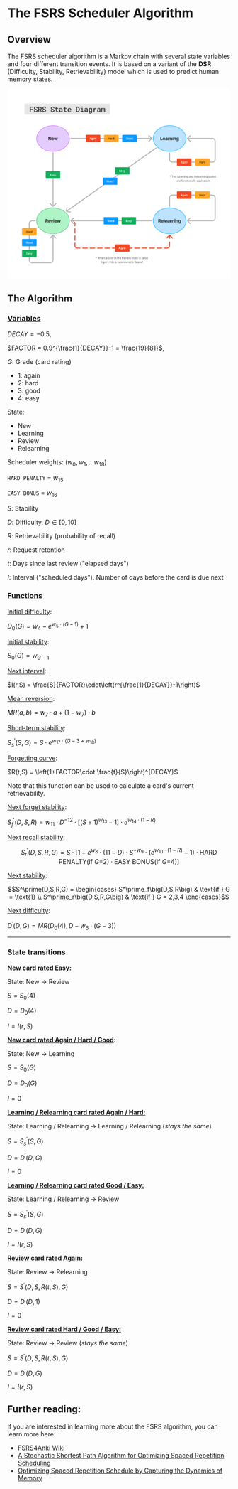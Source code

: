 # The FSRS Scheduler Algorithm

## Overview

The FSRS scheduler algorithm is a Markov chain with several state variables and four different transition events. It is based on a variant of the **DSR** (Difficulty, Stability, Retrievability) model which is used to predict human memory states.

![The FSRS Scheduler Algorithm State Diagram](fsrs-diagram.png)

## The Algorithm

### <ins>Variables</ins>

$DECAY=-0.5,$

$FACTOR = 0.9^{\frac{1}{DECAY}}-1 = \frac{19}{81}$,

$G$: Grade (card rating)
- $1$: again
- $2$: hard
- $3$: good
- $4$: easy

State:
- New
- Learning
- Review
- Relearning

Scheduler weights: $(w_0, w_1,... w_{18})$

`HARD PENALTY` = $w_{15}$

`EASY BONUS` = $w_{16}$

$S$: Stability

$D$: Difficulty, $D \in [0,10]$

$R$: Retrievability (probability of recall)

$r$: Request retention

$t$: Days since last review ("elapsed days")

$I$: Interval ("scheduled days"). Number of days before the card is due next


### <ins>Functions</ins>

<ins>Initial difficulty</ins>: 

$D_0(G) = w_4-e^{w_5\cdot(G-1)}+1$

<ins>Initial stability</ins>: 

$S_0(G) = w_{G-1}$

<ins>Next interval</ins>: 

$I(r,S) = \frac{S}{FACTOR}\cdot\left(r^{\frac{1}{DECAY}}-1\right)$

<ins>Mean reversion</ins>: 

$MR(a,b) = w_7\cdot a + (1-w_7)\cdot b$

<ins>Short-term stability</ins>: 

$S^\prime_s(S,G) = S\cdot e^{w_{17}\cdot (G-3+w_{18})}$

<ins>Forgetting curve</ins>:  

$R(t,S) = \left(1+FACTOR\cdot \frac{t}{S}\right)^{DECAY}$

Note that this function can be used to calculate a card's current retrievability.

<ins>Next forget stability</ins>: 

$S^\prime_f(D,S,R) = w_{11} \cdot D^{-12}\cdot \Big[(S+1)^{w_{13}} -1 \Big]\cdot e^{w_{14}\cdot (1-R)}$

<ins>Next recall stability</ins>: 

$$S^\prime_r(D,S,R,G) = S\cdot \left[1+e^{w_{8}}\cdot (11-D)\cdot S^{-w_9}\cdot (e^{w_{10}\cdot (1-R)}-1)\cdot \textrm{HARD PENALTY(if $G$=2)}\cdot \textrm{EASY BONUS(if $G$=4)} \right]$$

<ins>Next stability</ins>:

$$S^\prime(D,S,R,G) = 
\begin{cases} 
S^\prime_f\big(D,S,R\big) & \text{if } G = \text{1} \\
S^\prime_r\big(D,S,R,G\big) & \text{if } G = 2,3,4
\end{cases}$$

<ins>Next difficulty</ins>: 

$D^\prime(D,G) = MR\Big(D_0(4), D-w_6\cdot (G-3)\Big)$

---
### State transitions

**<ins>New card rated Easy:</ins>**

State: New -> Review

$S=S_0(4)$

$D=D_0(4)$

$I = I(r,S)$

**<ins>New card rated Again / Hard / Good</ins>:**

State: New -> Learning

$S = S_0(G)$

$D = D_0(G)$

$I = 0$

**<ins>Learning / Relearning card rated Again / Hard:</ins>**

State: Learning / Relearning -> Learning / Relearning (*stays the same*)

$S = S^\prime_s(S,G)$

$D = D^\prime(D,G)$

$I=0$

**<ins>Learning / Relearning card rated Good / Easy:</ins>**

State: Learning / Relearning -> Review

$S = S^\prime_s(S,G)$

$D = D^\prime(D,G)$

$I = I(r,S)$

**<ins>Review card rated Again:</ins>**

State: Review -> Relearning

$S = S^\prime\big(D,S,R(t,S),G\big)$

$D = D^\prime(D,1)$

$I=0$

**<ins>Review card rated Hard / Good / Easy:</ins>**

State: Review -> Review (*stays the same*)

$S = S^\prime\big(D,S,R(t,S),G\big)$

$D = D^\prime(D,G)$

$I = I(r,S)$

## Further reading:

If you are interested in learning more about the FSRS algorithm, you can learn more here:

- [FSRS4Anki Wiki](https://github.com/open-spaced-repetition/fsrs4anki/wiki)
- [A Stochastic Shortest Path Algorithm for Optimizing Spaced Repetition Scheduling](https://dl.acm.org/doi/10.1145/3534678.3539081?cid=99660547150)
- [Optimizing Spaced Repetition Schedule by Capturing the Dynamics of Memory](https://ieeexplore.ieee.org/document/10059206)